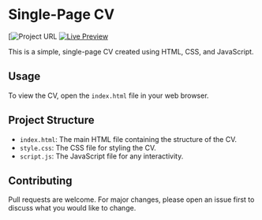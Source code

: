 # Single-Page CV
[![Project URL](https://roadmap.sh/projects/single-page-cv)
[![Live Preview](https://img.shields.io/badge/Live%20Preview-Click%20Here-brightgreen)](https://rachit0910d.github.io/Single-Page-CV/)

This is a simple, single-page CV created using HTML, CSS, and JavaScript.

## Usage

To view the CV, open the `index.html` file in your web browser.

## Project Structure

*   `index.html`: The main HTML file containing the structure of the CV.
*   `style.css`: The CSS file for styling the CV.
*   `script.js`: The JavaScript file for any interactivity.

## Contributing

Pull requests are welcome. For major changes, please open an issue first to discuss what you would like to change.
